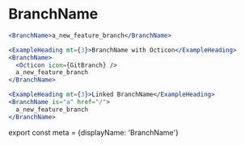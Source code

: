
# BranchName

```.jsx
<BranchName>a_new_feature_branch</BranchName>

<ExampleHeading mt={3}>BranchName with Octicon</ExampleHeading>
<BranchName>
  <Octicon icon={GitBranch} />
  a_new_feature_branch
</BranchName>

<ExampleHeading mt={3}>Linked BranchName</ExampleHeading>
<BranchName is="a" href="/">
  a_new_feature_branch
</BranchName>
```

export const meta = {displayName: 'BranchName'}
